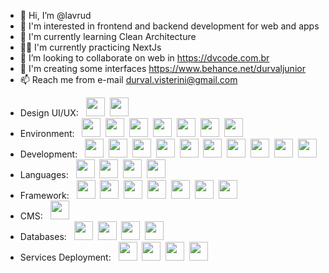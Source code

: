 - 👋 Hi, I’m @lavrud
- 👀 I'm interested in frontend and backend development for web and apps
- 🌱 I'm currently learning Clean Architecture
- 💪🏻 I'm currently practicing NextJs
- 💞️ I’m looking to collaborate on web in https://dvcode.com.br
- 🎨 I'm creating some interfaces https://www.behance.net/durvaljunior
- 📫 Reach me from e-mail durval.visterini@gmail.com
<!---
lavrud/lavrud is a ✨ special ✨ repository because its `README.md` (this file) appears on your GitHub profile.
You can click the Preview link to take a look at your changes.
--->
<!--<div align="left">
  <img height="180em" src="https://github-readme-stats.vercel.app/api/top-langs/?username=lavrud&layout=compact&langs_count=12&hide_border=enabled&theme=tokyonight"/>
  <img height="180em" src="https://github-readme-stats.vercel.app/api?username=lavrud&layout=compact&show_icons=true&hide_border=enable&include_all_commits=true&count_private=true&theme=tokyonight"/>
</div>-->

  * Design UI/UX: &nbsp;
  <img height="30em" src="https://cdn.jsdelivr.net/gh/devicons/devicon/icons/figma/figma-original.svg" />&nbsp;
  <img height="30em" src="https://cdn.jsdelivr.net/gh/devicons/devicon/icons/xd/xd-plain.svg" />&nbsp;
  * Environment: &nbsp;
  <img height="30em" src="https://cdn.jsdelivr.net/gh/devicons/devicon/icons/vscode/vscode-original.svg" />&nbsp;
  <img height="30em" src="https://cdn.jsdelivr.net/gh/devicons/devicon/icons/ubuntu/ubuntu-original.svg" />&nbsp;
  <img height="30em" src="https://cdn.jsdelivr.net/gh/devicons/devicon/icons/npm/npm-original-wordmark.svg" />&nbsp;
  <img height="30em" src="https://cdn.jsdelivr.net/gh/devicons/devicon/icons/yarn/yarn-original.svg" />&nbsp;
  <img height="30em" src="https://cdn.jsdelivr.net/gh/devicons/devicon/icons/git/git-plain.svg" />&nbsp;
  <img height="30em" src="https://cdn.jsdelivr.net/gh/devicons/devicon/icons/docker/docker-original-wordmark.svg" />&nbsp;
  <img height="30em" src="https://cdn.jsdelivr.net/gh/devicons/devicon@latest/icons/kubernetes/kubernetes-original-wordmark.svg" />&nbsp;
  * Development: &nbsp;
  <img height="30em" src="https://cdn.jsdelivr.net/gh/devicons/devicon/icons/sass/sass-original.svg" />&nbsp;
  <img height="30em" src="https://cdn.jsdelivr.net/gh/devicons/devicon/icons/gulp/gulp-plain.svg" />&nbsp;
  <img height="30em" src="https://cdn.jsdelivr.net/gh/devicons/devicon/icons/composer/composer-original.svg" />&nbsp;
  <img height="30em" src="https://cdn.jsdelivr.net/gh/devicons/devicon/icons/html5/html5-original.svg" />&nbsp;
  <img height="30em" src="https://cdn.jsdelivr.net/gh/devicons/devicon/icons/css3/css3-original.svg" />&nbsp;
  <img height="30em" src="https://cdn.jsdelivr.net/gh/devicons/devicon/icons/react/react-original-wordmark.svg" />&nbsp;
  <img height="30em" src="https://cdn.jsdelivr.net/gh/devicons/devicon/icons/webpack/webpack-original.svg" />&nbsp;
  <img height="30em" src="https://cdn.jsdelivr.net/gh/devicons/devicon/icons/jquery/jquery-plain.svg" />&nbsp;
  <img height="30em" src="https://cdn.jsdelivr.net/gh/devicons/devicon/icons/jamstack/jamstack-original.svg" />&nbsp;
  <img height="30em" src="https://cdn.jsdelivr.net/gh/devicons/devicon/icons/graphql/graphql-plain.svg" />&nbsp;
  * Languages: &nbsp;
  <img height="30em" src="https://cdn.jsdelivr.net/gh/devicons/devicon/icons/csharp/csharp-original.svg" />&nbsp;
  <img height="30em" src="https://cdn.jsdelivr.net/gh/devicons/devicon/icons/javascript/javascript-original.svg" />&nbsp;
  <img height="30em" src="https://cdn.jsdelivr.net/gh/devicons/devicon/icons/typescript/typescript-original.svg" />&nbsp; 
  <img height="30em" src="https://cdn.jsdelivr.net/gh/devicons/devicon/icons/php/php-original.svg" />&nbsp;
  * Framework: &nbsp;
  <img height="30em" src="https://cdn.jsdelivr.net/gh/devicons/devicon/icons/dotnetcore/dotnetcore-original.svg" />&nbsp;
  <img height="30em" src="https://cdn.jsdelivr.net/gh/devicons/devicon/icons/bootstrap/bootstrap-original.svg" />&nbsp;
  <img height="30em" src="https://cdn.jsdelivr.net/gh/devicons/devicon/icons/tailwindcss/tailwindcss-original.svg" />&nbsp;
  <img height="30em" src="https://cdn.jsdelivr.net/gh/devicons/devicon/icons/nodejs/nodejs-original.svg" />&nbsp;
  <img height="30em" src="https://cdn.jsdelivr.net/gh/devicons/devicon/icons/nestjs/nestjs-original.svg" />&nbsp;
  <img height="30em" src="https://cdn.jsdelivr.net/gh/devicons/devicon/icons/nextjs/nextjs-original.svg" />&nbsp; 
  <img height="30em" src="https://cdn.jsdelivr.net/gh/devicons/devicon@latest/icons/express/express-original-wordmark.svg" />&nbsp;
  * CMS: &nbsp;
  <img height="30em" src="https://cdn.jsdelivr.net/gh/devicons/devicon/icons/wordpress/wordpress-original.svg" />&nbsp;
  * Databases: &nbsp;
  <img height="30em" src="https://cdn.jsdelivr.net/gh/devicons/devicon/icons/mysql/mysql-original.svg" />&nbsp;
  <img height="30em" src="https://cdn.jsdelivr.net/gh/devicons/devicon/icons/mongodb/mongodb-plain.svg" />&nbsp;
  <img height="30em" src="https://cdn.jsdelivr.net/gh/devicons/devicon/icons/postgresql/postgresql-plain.svg" />&nbsp;
  <img height="30em" src="https://cdn.jsdelivr.net/gh/devicons/devicon/icons/oracle/oracle-original.svg" />&nbsp; 
  * Services Deployment: &nbsp;
  <img height="30em" src="https://cdn.jsdelivr.net/gh/devicons/devicon/icons/azure/azure-original.svg" />&nbsp;
  <img height="30em" src="https://cdn.jsdelivr.net/gh/devicons/devicon/icons/amazonwebservices/amazonwebservices-plain-wordmark.svg" />&nbsp;
  <img height="30em" src="https://cdn.jsdelivr.net/gh/devicons/devicon/icons/googlecloud/googlecloud-original.svg" />&nbsp;
  <img height="30em" src="https://cdn.jsdelivr.net/gh/devicons/devicon/icons/firebase/firebase-plain.svg" />&nbsp;

